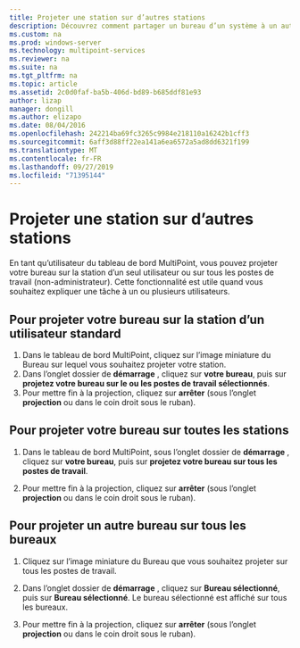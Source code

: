 ```yaml
---
title: Projeter une station sur d’autres stations
description: Découvrez comment partager un bureau d’un système à un autre dans MultiPoint services
ms.custom: na
ms.prod: windows-server
ms.technology: multipoint-services
ms.reviewer: na
ms.suite: na
ms.tgt_pltfrm: na
ms.topic: article
ms.assetid: 2c0d0faf-ba5b-406d-bd89-b685ddf81e93
author: lizap
manager: dongill
ms.author: elizapo
ms.date: 08/04/2016
ms.openlocfilehash: 242214ba69fc3265c9984e218110a16242b1cff3
ms.sourcegitcommit: 6aff3d88ff22ea141a6ea6572a5ad8dd6321f199
ms.translationtype: MT
ms.contentlocale: fr-FR
ms.lasthandoff: 09/27/2019
ms.locfileid: "71395144"
---
```

# <a name="project-a-station-to-other-stations"></a>Projeter une station sur d’autres stations
En tant qu’utilisateur du tableau de bord MultiPoint, vous pouvez projeter votre bureau sur la station d’un seul utilisateur ou sur tous les postes de travail (non-administrateur). Cette fonctionnalité est utile quand vous souhaitez expliquer une tâche à un ou plusieurs utilisateurs.  
  
## <a name="to-project-your-desktop-to-a-standard-users-station"></a>Pour projeter votre bureau sur la station d’un utilisateur standard  
  
1.  Dans le tableau de bord MultiPoint, cliquez sur l’image miniature du Bureau sur lequel vous souhaitez projeter votre station.  
2.  Dans l’onglet dossier de **démarrage** , cliquez sur **votre bureau**, puis sur **projetez votre bureau sur le ou les postes de travail sélectionnés**.  
3.  Pour mettre fin à la projection, cliquez sur **arrêter** (sous l’onglet **projection** ou dans le coin droit sous le ruban).  
  
## <a name="to-project-your-desktop-to-all-stations"></a>Pour projeter votre bureau sur toutes les stations  
  
1.  Dans le tableau de bord MultiPoint, sous l’onglet dossier de **démarrage** , cliquez sur **votre bureau**, puis sur **projetez votre bureau sur tous les postes de travail**.  
  
2.  Pour mettre fin à la projection, cliquez sur **arrêter** (sous l’onglet **projection** ou dans le coin droit sous le ruban).  
  
## <a name="to-project-a-different-desktop-to-all-desktops"></a>Pour projeter un autre bureau sur tous les bureaux  
  
1.  Cliquez sur l’image miniature du Bureau que vous souhaitez projeter sur tous les postes de travail.  
  
2.  Dans l’onglet dossier de **démarrage** , cliquez sur **Bureau sélectionné**, puis sur **Bureau sélectionné**. Le bureau sélectionné est affiché sur tous les bureaux.  
  
3.  Pour mettre fin à la projection, cliquez sur **arrêter** (sous l’onglet **projection** ou dans le coin droit sous le ruban).  